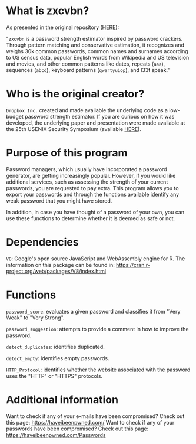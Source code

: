 # What is zxcvbn?
As presented in the original repository (<a href="https://github.com/dropbox/zxcvbn">HERE</a>):

"<code>zxcvbn</code> is a password strength estimator inspired by password crackers. Through pattern matching and conservative estimation, it recognizes and weighs 30k common passwords, common names and surnames according to US census data, popular English words from Wikipedia and US television and movies, and other common patterns like dates, repeats (<code>aaa</code>), sequences (<code>abcd</code>), keyboard patterns (<code>qwertyuiop</code>), and l33t speak."

# Who is the original creator?
<code>Dropbox Inc.</code> created and made available the underlying code as a low-budget password strength estimator. If you are curious on how it was developed, the underlying
paper and presentation were made available at the 25th USENIX Security Symposium (available 
<a href="https://www.usenix.org/conference/usenixsecurity16/technical-sessions/presentation/wheeler">HERE</a>).

# Purpose of this program
Password managers, which usually have incorporated a password generator, are getting increasingly popular. However, if you would like additional services, such as assessing the strength of your current passwords, you are requested to pay extra. This program allows you to export your passwords and through the functions available identify any weak password that you might have stored.

In addition, in case you have thought of a password of your own, you can use these functions to determine whether it is deemed as safe or not.

# Dependencies
<code>V8</code>: Google's open source JavaScript and WebAssembly engine for R. The information on this package can be found in: https://cran.r-project.org/web/packages/V8/index.html

# Functions
<code>password_score</code>: evaluates a given password and classifies it from "Very Weak" to "Very Strong".

<code>password_suggestion</code>: attempts to provide a comment in how to improve the password.

<code>detect_duplicates</code>: identifies duplicated.

<code>detect_empty</code>: identifies empty passwords.

<code>HTTP_Protocol</code>: identifies whether the website associated with the password uses the "HTTP" or "HTTPS" protocols.

# Additional information
Want to check if any of your e-mails have been compromised? Check out this page: https://haveibeenpwned.com/
Want to check if any of your passwords have been compromised? Check out this page: https://haveibeenpwned.com/Passwords
